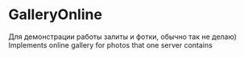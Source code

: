 # GalleryOnline
Для демонстрации работы залиты и фотки, обычно так не делаю)
Implements online gallery for photos that one server contains

